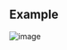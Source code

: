 ## Example
![image](https://github.com/MisterFoziljon/Vehicle-Tracking-and-Type-Counting/blob/main/source/output.gif)
